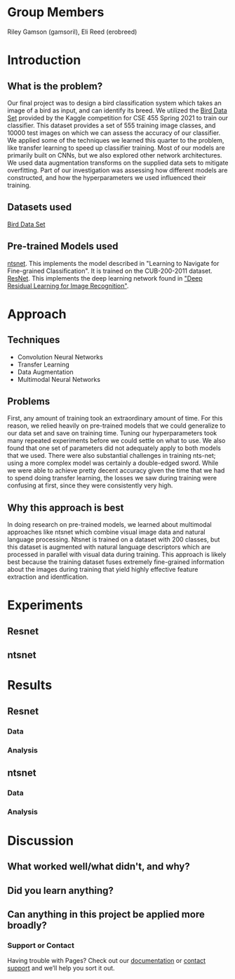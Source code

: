 # Group Members
Riley Gamson (gamsoril), Eli Reed (erobreed)

# Introduction

## What is the problem?
Our final project was to design a bird classification system which takes an image of a bird as input, and can identify its breed. We utilized the [Bird Data Set](https://www.kaggle.com/c/birds21sp/data) provided by the Kaggle competition for CSE 455 Spring 2021 to train our classifier. This dataset provides a set of 555 training image classes, and 10000 test images on which we can assess the accuracy of our classifier. We applied some of the techniques we learned this quarter to the problem, like transfer learning to speed up classifier training. Most of our models are primarily built on CNNs, but we also explored other network architectures. We used data augmentation transforms on the supplied data sets to mitigate overfitting. Part of our investigation was assessing how different models are constructed, and how the hyperparameters we used influenced their training.

## Datasets used
[Bird Data Set](https://www.kaggle.com/c/birds21sp/data)

## Pre-trained Models used
[ntsnet](https://pytorch.org/hub/nicolalandro_ntsnet-cub200_ntsnet/). This implements the model described in "Learning to Navigate for Fine-grained Classification". It is trained on the CUB-200-2011 dataset.
[ResNet](https://pytorch.org/hub/pytorch_vision_resnet/). This implements the deep learning network found in ["Deep Residual Learning for Image Recognition"](https://pytorch.org/hub/pytorch_vision_resnet/).


# Approach
## Techniques
* Convolution Neural Networks
* Transfer Learning
* Data Augmentation
* Multimodal Neural Networks
## Problems
First, any amount of training took an extraordinary amount of time. For this reason, we relied heavily on pre-trained models that we could generalize to our data set and save on training time. Tuning our hyperparameters took many repeated experiments before we could settle on what to use. We also found that one set of parameters did not adequately apply to both models that we used. There were also substantial challenges in training nts-net; using a more complex model was certainly a double-edged sword. While we were able to achieve pretty decent accuracy given the time that we had to spend doing transfer learning, the losses we saw during training were confusing at first, since they were consistently very high. 
## Why this approach is best
In doing research on pre-trained models, we learned about multimodal approaches like ntsnet which combine visual image data and natural language processing. Ntsnet is trained on a dataset with 200 classes, but this dataset is augmented with natural language descriptors which are processed in parallel with visual data during training. This approach is likely best because the training dataset fuses extremely fine-grained information about the images during training that yield highly effective feature extraction and identfication. 

# Experiments
## Resnet
## ntsnet

# Results
## Resnet
### Data
### Analysis
## ntsnet
### Data
### Analysis

# Discussion
## What worked well/what didn't, and why?
## Did you learn anything?
## Can anything in this project be applied more broadly?

### Support or Contact

Having trouble with Pages? Check out our [documentation](https://docs.github.com/categories/github-pages-basics/) or [contact support](https://support.github.com/contact) and we’ll help you sort it out.
